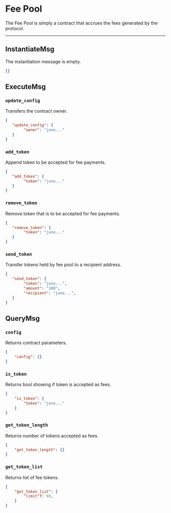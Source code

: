 # Fee Pool

The Fee Pool is simply a contract that accrues the fees generated by the protocol.

---

## InstantiateMsg

The instantiation message is empty.
```json
{}
```

## ExecuteMsg

### `update_config`

Transfers the contract owner.

```json
{
   "update_config": {
        "owner": "juno..."
   } 
}
```

### `add_token`

Append token to be accepted for fee payments.

```json
{
   "add_token": {
        "token": "juno..."
   } 
}
```


### `remove_token`

Remove token that is to be accepted for fee payments.

```json
{
   "remove_token": {
        "token": "juno..."
   } 
}
```


### `send_token`

Transfer tokens held by fee pool to a recipient address.

```json
{
   "send_token": {
        "token": "juno...",
        "amount": "100",
        "recipient": "juno...",
   } 
}
```

## QueryMsg

### `config`

Returns contract parameters.

```json
{
    "config": {}
}
```

### `is_token`

Returns bool showing if token is accepted as fees.

```json
{
    "is_token": {
        "token": "juno..."
    }
}
```

### `get_token_length`

Returns number of tokens accepted as fees.

```json
{
    "get_token_length": {}
}
```

### `get_token_list`

Returns list of fee tokens.

```json
{
    "get_token_list": {
        "limit"?: 69,
    }
}
```